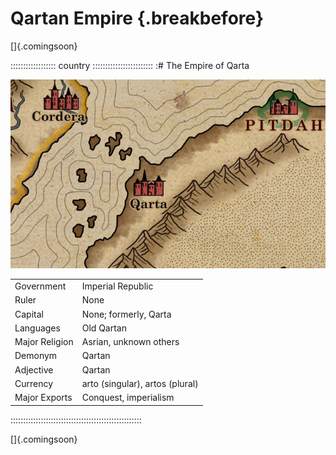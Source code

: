 # Qartan Empire {.breakbefore}

[]{.comingsoon}

:::::::::::::::::: country ::::::::::::::::::::::::
:# The Empire of Qarta

![Map of Qarta, by Robert Altbauer](assets/Maps/Details/World/Qarta.jpg "Map of Qarta, by Robert Altbauer")

|                |                                 |
| -------------- | ------------------------------- |
| Government     | Imperial Republic               |
| Ruler          | None                            |
| Capital        | None; formerly, Qarta           |
| Languages      | Old Qartan                      |
| Major Religion | Asrian, unknown others          |
| Demonym        | Qartan                          |
| Adjective      | Qartan                          |
| Currency       | arto (singular), artos (plural) | 
| Major Exports  | Conquest, imperialism           |
::::::::::::::::::::::::::::::::::::::::::::::::::::

[]{.comingsoon}

